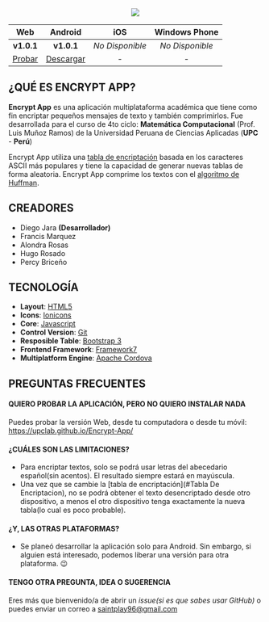 <div align="center">
  <img src=https://cloud.githubusercontent.com/assets/9372893/16830766/79427dac-4966-11e6-8a03-f29f8e9f9ff4.png>
</div>

| Web | Android | iOS | Windows Phone |
|:---------:|:-------------:|:---------:|:-------------------:|
| **v1.0.1** | **v1.0.1** | *No Disponible* | *No Disponible* |
| [Probar](https://upclab.github.io/Encrypt-App/) | [Descargar](https://github.com/upclab/Encrypt-App/releases/download/v1.0.1/EncryptApp1.0.1.apk) | - | - |

## ¿QUÉ ES ENCRYPT APP?
**Encrypt App** es una aplicación multiplataforma académica que tiene como fin encriptar pequeños mensajes de texto y también comprimirlos. 
Fue desarrollada para el curso de 4to ciclo: **Matemática Computacional** (Prof. Luis Muñoz Ramos) de la Universidad Peruana de Ciencias
Aplicadas (**UPC** - **Perú**)

Encrypt App utiliza una [tabla de encriptación](https://gist.github.com/saintplay/c5d54d4c3a6f06366f35ddb9ebb996d5) basada en los caracteres ASCII más populares y tiene la capacidad de generar nuevas tablas de forma aleatoria.
Encrypt App comprime los textos con el [algoritmo de Huffman](https://es.wikipedia.org/wiki/Algoritmo_de_Huffman).

## CREADORES
- Diego Jara **(Desarrollador)**
- Francis Marquez
- Alondra Rosas
- Hugo Rosado
- Percy Briceño

## TECNOLOGÍA
- **Layout**: [HTML5](https://developer.mozilla.org/es/docs/Web/Guide/HTML/Introduction_alhtml)
- **Icons**: [Ionicons](https://ionicons.com/)
- **Core**: [Javascript](https://developer.mozilla.org/es/docs/Web/JavaScript/Guide/Introducci%C3%B3n)
- **Control Version**: [Git](https://git-scm.com/book/es/v1/Empezando-Una-breve-historia-de-Git)
- **Resposible Table**: [Bootstrap 3](http://getbootstrap.com/)
- **Frontend Framework**: [Framework7](http://framework7.io/)
- **Multiplatform Engine**: [Apache Cordova](https://cordova.apache.org/docs/es/latest/guide/overview/)

## PREGUNTAS FRECUENTES

#### QUIERO PROBAR LA APLICACIÓN, PERO NO QUIERO INSTALAR NADA
Puedes probar la versión Web, desde tu computadora o desde tu móvil: <https://upclab.github.io/Encrypt-App/>

#### ¿CUÁLES SON LAS LIMITACIONES?
- Para encriptar textos, solo se podrá usar letras del abecedario español(sin acentos). El resultado siempre estará en mayúscula.
- Una vez que se cambie la [tabla de encriptación](#Tabla De Encriptacion), no se podrá obtener el texto desencriptado desde otro
dispositivo, a menos el otro dispositivo tenga exactamente la nueva tabla(lo cual es poco probable). 

#### ¿Y, LAS OTRAS PLATAFORMAS?
- Se planeó desarrollar la aplicación solo para Android. Sin embargo, si alguien está interesado, podemos liberar una versión para otra plataforma. :wink:

#### TENGO OTRA PREGUNTA, IDEA O SUGERENCIA
Eres más que bienvenido/a de abrir un *issue(si es que sabes usar GitHub)* o puedes enviar un correo a <saintplay96@gmail.com>
